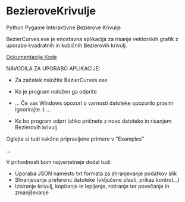 # BezieroveKrivulje
Python Pygame Interaktivne Bezierove Krivulje

BezierCurves.exe je enostavna aplikacija za risanje vektorskih grafik z uporabo kvadratnih in kubičnih Bezierovih krivulj.

[Dokumentacija Kode](./Dokumentacija.md)

NAVODILA ZA UPORABO APLIKACIJE:

-  Za začetek naložite BezierCurves.exe

-  Ko je program naložen ga odprite

-  ... Če vas Windows opozori o varnosti datoteke opozorilo prosim ignorirajte :) ...

-  Ko bo program odprt lahko pričnete z novo datoteko in risanjem Bezierovih krivulj

Oglejte si tudi kakšne pripravljene primere v "Examples"

...

V prihodnosti bom najverjetneje dodal tudi:
- Uporaba JSON namesto txt formata za shranjevanje podatkov slik
- Shranjevanje preferenc datoteke (vključene plasti, prikaz kontrol...)
- Izbiranje krivulj, kopiranje in lepljenje, rotiranje ter povečanje in zmanjševanje 
